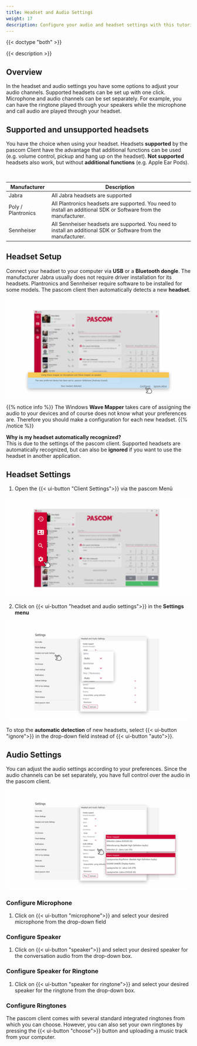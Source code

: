 ```yaml
---
title: Headset and Audio Settings
weight: 17
description: Configure your audio and headset settings with this tutorial
---
```


{{< doctype "both" >}}
 
{{< description >}}



## Overview


In the headset and audio settings you have some options to adjust your audio channels. Supported headsets can be set up with one click. Microphone and audio channels can be set separately. For example, you can have the ringtone played through your speakers while the microphone and call audio are played through your headset.


## Supported and unsupported headsets

You have the choice when using your headset. Headsets **supported** by the pascom Client have the advantage that additional functions can be used (e.g. volume control, pickup and hang up on the headset). **Not supported** headsets also work, but without **additional functions** (e.g. Apple Ear Pods).  

<br />

|Manufacturer|Description|
|---|---|
|Jabra|All Jabra headsets are supported|
|Poly / Plantronics|All Plantronics headsets are supported. You need to install an additional SDK or Software from the manufacturer.|
|Sennheiser| All Sennheiser headsets are supported. You need to install an additional SDK or Software from the manufacturer.|


## Headset Setup

Connect your headset to your computer via **USB** or a **Bluetooth dongle**. The manufacturer Jabra usually does not require driver installation for its headsets. Plantronics and Sennheiser require software to be installed for some models. The pascom client then automatically detects a new **headset**. 

![New Headset detected](newheadset.en.jpg)
</br>

{{% notice info %}}
The Windows **Wave Mapper** takes care of assigning the audio to your devices and of course does not know what your preferences are. Therefore you should make a configuration for each new headset. 
{{% /notice %}}

**Why is my headset automatically recognized?**  
This is due to the settings of the pascom client. Supported headsets are automatically recognized, but can also be **ignored** if you want to use the headset in another application. 

## Headset Settings

1. Open the {{< ui-button "Client Settings">}} via the pascom Menü


![Open Client Settings](open_clientsettings.jpg)
</br>

2. Click on {{< ui-button "headset and audio settings">}} in the **Settings menu**


![Device Control Settings](headset_settings.en.jpg)
</br>

To stop the **automatic detection** of new headsets, select {{< ui-button "ignore">}} in the drop-down field instead of {{< ui-button "auto">}}. 

## Audio Settings

You can adjust the audio settings according to your preferences. Since the audio channels can be set separately, you have full control over the audio in the pascom client.

![Audio Settings](audio_settings.en.jpg)
</br>

### Configure Microphone

1. Click on {{< ui-button "microphone">}} and select your desired microphone from the drop-down field

### Configure Speaker

1. Click on {{< ui-button "speaker">}} and select your desired speaker for the conversation audio from the drop-down box. 

### Configure Speaker for Ringtone

1. Click on {{< ui-button "speaker for ringtone">}} and select your desired speaker for the ringtone from the drop-down box. 

### Configure Ringtones

The pascom client comes with several standard integrated ringtones from which you can choose. However, you can also set your own ringtones by pressing the {{< ui-button "choose">}} button and uploading a music track from your computer.  

<br />

